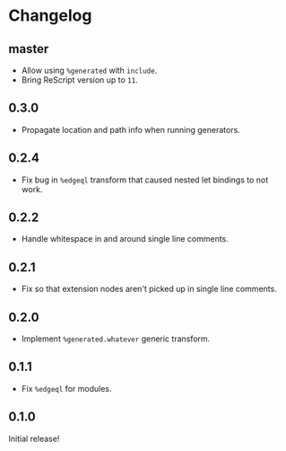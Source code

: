 # Changelog

## master

- Allow using `%generated` with `include`.
- Bring ReScript version up to `11`.

## 0.3.0

- Propagate location and path info when running generators.

## 0.2.4

- Fix bug in `%edgeql` transform that caused nested let bindings to not work.

## 0.2.2

- Handle whitespace in and around single line comments.

## 0.2.1

- Fix so that extension nodes aren't picked up in single line comments.

## 0.2.0

- Implement `%generated.whatever` generic transform.

## 0.1.1

- Fix `%edgeql` for modules.

## 0.1.0

Initial release!
